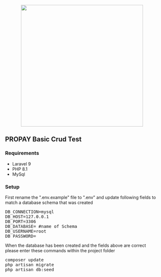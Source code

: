 <p align="center"><a href="https://laravel.com" target="_blank"><img src="https://raw.githubusercontent.com/laravel/art/master/logo-lockup/5%20SVG/2%20CMYK/1%20Full%20Color/laravel-logolockup-cmyk-red.svg" width="400"></a></p>

## PROPAY Basic Crud Test

### Requirements
- Laravel 9
- PHP 8.1
- MySql

### Setup
First rename the ".env.example" file to ".env" and update following fields to match a database schema that was created
<pre>
DB_CONNECTION=mysql
DB_HOST=127.0.0.1
DB_PORT=3306
DB_DATABASE= #name of Schema
DB_USERNAME=root
DB_PASSWORD=
</pre>

When the database has been created and the fields above are correct please enter these commands within the project folder
<pre>
composer update
php artisan migrate
php artisan db:seed
</pre>
